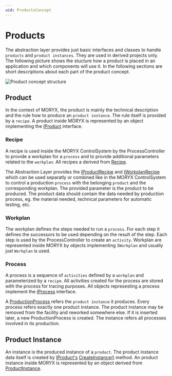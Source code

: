 ```yaml
---
uid: ProductsConcept
---
```

# Products

The abstraction layer provides just basic interfaces and classes to handle `products` and `product instances`.
They are used in derived projects only. The following picture shows the stucture how a product is placed in an application and which components will use it. In the following sections are short descriptions about each part of the product concept.

![Product concept structure](http://www.plantuml.com/plantuml/proxy?cache=no&fmt=svg&src=https://raw.githubusercontent.com/PHOENIXCONTACT/MORYX-AbstractionLayer/dev/docs/articles/Products/images/product_concept)

## Product

In the context of MORYX, the product is mainly the technical description and the rule how to produce an `product instance`. The rule itself is provided by a `recipe`. A product inside MORYX is represented by an object implementing the [IProduct](xref:Moryx.AbstractionLayer.IProduct) interface.

### Recipe

A recipe is used inside the MORYX ControlSystem by the ProcessController to provide a workplan for a `process` and to provide additional parameters related to the `workplan`. All recipes a derived from [Recipe](xref:Moryx.AbstractionLayer.Recipe).

The Abstraction Layer provides the [IProductRecipe](xref:Moryx.AbstractionLayer.IProductRecipe) and [IWorkplanRecipe](xref:Moryx.AbstractionLayer.IWorkplanRecipe) which can be used separatly or combined like in the MORYX ControlSystem to control a production `process` with the belonging `product` and the corresponding workplan. The provided parameter is the product to be produced. The product data should contain the data needed by production process, eg. the material needed, technical parameters for automatic testing, etc.

### Workplan

The workplan defines the steps needed to run a `process`. For each step it defines the successors to be used depending on the result of the step. Each step is used by the ProcessController to create an `activity`. Workplan are represented inside MORYX by objects implementing `IWorkplan` and usually just `Workplan` is used.

### Process

A process is a sequence of `activities` defined by a `workplan` and parameterized by a `recipe`. All activities created for the process are stored with the process for tracing purposes. All objects represesting a process implement the [IProcess](xref:Moryx.AbstractionLayer.IProcess) interface.

A [ProductionProcess](xref:Moryx.AbstractionLayer.ProductionProcess) refers the `product instance` it produces. Every process refers exactly one product instance. The product instance may be removed from the facility and reworked somewhere else. If it is inserted later, a new ProductionProcess is created. The instance refers all processes involved in its production.

## Product Instance

An instance is the produced instance of a `product`. The product instance data itself is created by [IProduct's](xref:Moryx.AbstractionLayer.IProduct) [CreateInstance()](xref:Moryx.AbstractionLayer.IProduct.CreateInstance) method. An product instance inside MORYX is represented by an object derived from [ProductInstance](xref:Moryx.AbstractionLayer.ProductInstance).
